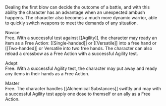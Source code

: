 Dealing the first blow can decide the outcome of a battle, and with this ability the character has an advantage when an unexpected ambush happens. The character also becomes a much more dynamic warrior, able to quickly switch weapons to meet the demands of any situation.

Novice<br>Free. With a successful test against [[Agility]], the character may ready an item as a Free Action: [[Single-handed]] or [[Versatile]] into a free hand or [[Two-handed]] or Versatile into two free hands. The character can also reload a crossbow as a Free Action with a successful Agility test.

Adept<br>Free. With a successful Agility test, the character may put away and ready any items in their hands as a Free Action.

Master<br>Free. The character handles [[Alchemical Substances]] swiftly and may with a successful Agility test apply one dose to themself or an ally as a Free Action.
